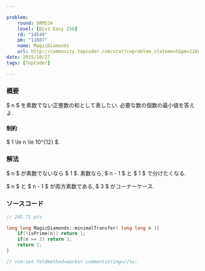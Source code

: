 ```yaml
---

problem:
    round: SRM524
    level: [Div1 Easy 250]
    rd: "14549"
    pm: "11607"
    name: MagicDiamonds
    url: http://community.topcoder.com/stat?c=problem_statement&pm=11607&rd=14549
date: 2015/10/27
tags: [TopCoder]

---
```


### 概要

$ n $ を素数でない正整数の和として表したい.
必要な数の個数の最小値を答えよ.

#### 制約

$ 1 \le n \le 10^{12} $.

### 解法

$ n $ が素数でないなら $ 1 $.
素数なら, $ n - 1 $ と $ 1 $ で分けたくなる.

$ n $ と $ n - 1 $ が両方素数である, $ 3 $ がコーナーケース.

### ソースコード

~~~ cpp
// 245.71 pts

long long MagicDiamonds::minimalTransfer( long long n ){
    if(!isPrime(n)) return 1;
    if(n == 3) return 3;
    return 2;
}

// vim:set foldmethod=marker commentstring=//%s:
~~~

